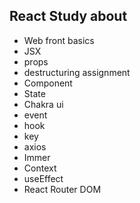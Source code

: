 ## React Study about
* Web front basics
* JSX
* props
* destructuring assignment
* Component
* State
* Chakra ui
* event
* hook
* key
* axios
* Immer
* Context
* useEffect
* React Router DOM
  
